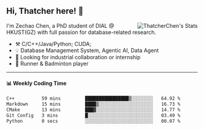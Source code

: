 ## Hi, Thatcher here! :wave:

<img align="right" src="https://github-readme-stats.vercel.app/api?username=thatcherchen&title_color=333&text_color=777" alt="ThatcherChen's Stats" >

I'm Zechao Chen, a PhD student of DIAL @ HKUST(GZ) with full passion for database-related research.

- :hammer_and_pick:  C/C++/Java/Python; CUDA;
- :bulb:  Database Management System, Agentic AI, Data Agent
- :telescope:  Looking for industrial collaboration or internship
- :seedling:  Runner & Badminton player

---

#### :bar_chart: Weekly Coding Time

<!--START_SECTION:waka-->

```txt
C++          59 mins         ████████████████▒░░░░░░░░   64.92 %
Markdown     15 mins         ████▒░░░░░░░░░░░░░░░░░░░░   16.73 %
CMake        13 mins         ███▓░░░░░░░░░░░░░░░░░░░░░   14.77 %
Git Config   3 mins          █░░░░░░░░░░░░░░░░░░░░░░░░   03.49 %
Python       0 secs          ░░░░░░░░░░░░░░░░░░░░░░░░░   00.07 %
```

<!--END_SECTION:waka-->

